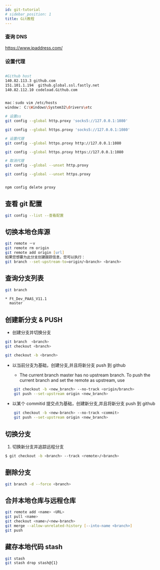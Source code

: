 ```yaml
---
id: git-tutorial
# sidebar_position: 1
title: Git教程
---
```


### 查询 DNS

https://www.ipaddress.com/

### 设置代理

```zsh

#Github host
140.82.113.3 github.com
151.101.1.194  github.global.ssl.fastly.net
140.82.112.10 codeload.Github.com


mac：sudo vim /etc/hosts
window： C:\Windows\System32\drivers\etc

# 设置ss
git config --global http.proxy 'socks5://127.0.0.1:1080'

git config --global https.proxy 'socks5://127.0.0.1:1080'

# 设置代理
git config --global https.proxy http://127.0.0.1:1080

git config --global https.proxy https://127.0.0.1:1080

# 取消代理
git config --global --unset http.proxy

git config --global --unset https.proxy


npm config delete proxy
```

## 查看 git 配置

```zsh
git config --list --查看配置
```

## 切换本地仓库源

```zsh
git remote －v
git remote rm origin
git remote add origin [url]
如果您想要为此分支创建跟踪信息，您可以执行：
git branch --set-upstream-to=origin/<branch> <branch>
```

## 查询分支列表

```zsh
git branch

* Ft_Dev_PAAS_V11.1
  master
```

## 创建新分支 & PUSH

-   创建分支并切换分支

```zsh
git branch  <branch>
git checkout <branch>
```

```zsh
git checkout -b <branch>
```

-   以当前分支为基础，创建分支,并且将新分支 push 到 github

    -   The current branch master has no upstream branch.
        To push the current branch and set the remote as upstream, use

```zsh
    git checkout -b <new_branch> --no-track <origin/branch>
    git push --set-upstream origin <new_branch>
```

-   以某个 commitid 提交点为基础，创建新分支,并且将新分支 push 到 github

```zsh
    git checkout -b <new-branch> --no-track <commit>
    git push --set-upstream origin <new_branch>
```

## 切换分支

1. 切换新分支并追踪远程分支

```zsh
$ git checkout -b <branch> --track <remote>/<branch>
```

## 删除分支

```zsh
git branch -d --force <branch>

```

## 合并本地仓库与远程仓库

```zsh
git remote add <name> <URL>
git pull <name>
git checkout <name>/<new-branch>
git merge --allow-unrelated-history [--into-name <branch>]
git push
```

## 藏存本地代码 stash

```zsh
git stash
git stash drop stash@{1}
```
